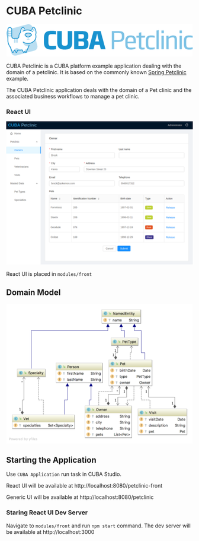 # CUBA Petclinic

<p align="center">
  <img src="https://github.com/cuba-platform/cuba-petclinic/blob/master/modules/web/themes/hover/branding/petclinic_logo_full.png"/>
</p>


CUBA Petclinic is a CUBA platform example application dealing with the domain of a petclinic. It is based on the commonly known [Spring Petclinic](https://github.com/spring-projects/spring-petclinic) example.

The CUBA Petclinic application deals with the domain of a Pet clinic and the associated business workflows to manage a pet clinic.

### React UI

![CUBA Petclinic React UI](img/petclinic-react.png)

React UI is placed in `modules/front`

## Domain Model


![CUBA Petclinic Domain model](https://github.com/cuba-platform/cuba-petclinic/blob/master/img/domain-model.png)


## Starting the Application

Use `CUBA Application` run task in CUBA Studio. 

React UI will be available at http://localhost:8080/petclinic-front

Generic UI will be available at http://localhost:8080/petclinic

### Staring React UI Dev Server

Navigate to `modules/front` and run `npm start` command. The dev server will be available at http://localhost:3000

